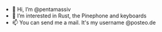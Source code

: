 - 👋 Hi, I’m @pentamassiv
- 👀 I’m interested in Rust, the Pinephone and keyboards
- 📫 You can send me a mail. It's my username @posteo.de